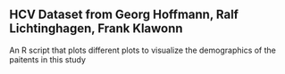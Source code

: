 ## HCV Dataset from Georg Hoffmann, Ralf Lichtinghagen, Frank Klawonn

An R script that plots different plots to visualize the demographics of the paitents in this study
